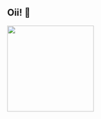 ## Oii! 👋

<img    alingn= 'right'
        src= 'https://github.com/user-attachments/assets/69e7e9c5-2700-41b6-b1ad-cd9265c9febe'
        width='200px' >

